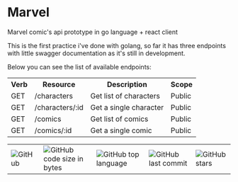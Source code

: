 # Marvel
Marvel comic's api prototype in go language + react client

This is the first practice i've done with golang, so far it has three endpoints with little swagger documentation as it's still in development.

Below you can see the list of available endpoints:

<table>
  <tr>
    <th>Verb</th><th>Resource</th><th>Description</th><th>Scope</th>
  </tr>
  <tr>
  <td>GET</td><td>/characters</td><td>Get list of characters</td><td>Public</td>
  </tr>
  <tr>
    <td>GET</td><td>/characters/:id</td><td>Get a single character</td><td>Public</td>  
  </tr>
  <tr>
    <td>GET</td><td>/comics</td><td>Get list of comics</td><td>Public</td>
  </tr>
  <tr>
    <td>GET</td><td>/comics/:id</td><td>Get a single comic</td><td>Public</td>  
  </tr>
</table>


<table border="0" cellspacing="0" cellpadding="0" style="border-collapse: collapse; border: none;">
  <tr>
    <td><img alt="GitHub" src="https://img.shields.io/github/license/wwleak/marvel?style=for-the-badge"></td>
    <td><img alt="GitHub code size in bytes" src="https://img.shields.io/github/languages/code-size/wwleak/marvel?style=for-the-badge"></td>
    <td><img alt="GitHub top language" src="https://img.shields.io/github/languages/top/wwleak/marvel?style=for-the-badge"></td>
    <td><img alt="GitHub last commit" src="https://img.shields.io/github/last-commit/wwleak/marvel?style=for-the-badge"></td>
    <td><img alt="GitHub stars" src="https://img.shields.io/github/stars/wwleak/marvel?style=for-the-badge"></td>
  </tr>
</table>
